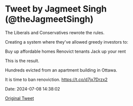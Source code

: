 # Tweet by Jagmeet Singh (@theJagmeetSingh)

The Liberals and Conservatives rewrote the rules.

Creating a system where they've allowed greedy investors to:

Buy up affordable homes
Renovict tenants
Jack up your rent

This is the result.

Hundreds evicted from an apartment building in Ottawa.

It is time to ban renoviction. https://t.co/d7jx7Drzx2

Date: 2024-07-08 14:38:02

[Original Tweet](https://x.com/theJagmeetSingh/status/1810322456961249749)
